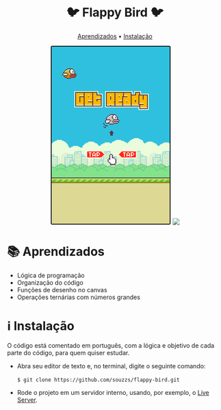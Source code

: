 <p><h1 align="center">🐦 Flappy Bird 🐦</h1></p>
<p align="center">
 <a href="#aprendizados">Aprendizados</a> •
 <a href="#instalacao">Instalação</a>  
</p>
<div align="center">
  <img src='./images/capa-flappy-bird.PNG'/>
  <img src='./images/demo-flappy-bird.gif'/>
</div>
<div id="aprendizados">
 <h1>📚 Aprendizados</h1>
 <ul>
  <li>Lógica de programação</li>
  <li>Organização do código</li>
  <li>Funções de desenho no canvas</li>
  <li>Operações ternárias com números grandes</li>
 </ul>
<div>
<div id="instalacao">
   <h1>ℹ️ Instalação</h1>
    <p>O código está comentado em português, com a lógica e objetivo de cada parte do código, para quem quiser estudar.</p>
  <ul>
    <li>
      <p>Abra seu editor de texto e, no terminal, digite o seguinte comando:</p>
      <p><code>$ git clone https://github.com/souzzs/flappy-bird.git</code></p>
    </li>
    <li>
      <p>Rode o projeto em um servidor interno, usando, por exemplo, o <a href="https://marketplace.visualstudio.com/items?itemName=ritwickdey.LiveServer">Live Server</a>.
    </li>
  </ul>
</div>
